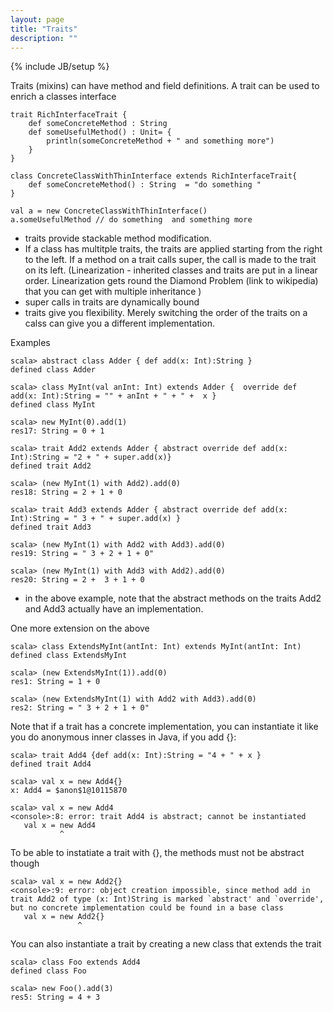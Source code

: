 ```yaml
---
layout: page
title: "Traits"
description: ""
---
```

{% include JB/setup %}

Traits (mixins)
can have method and field definitions. A trait can be used to enrich a classes interface


    trait RichInterfaceTrait {
        def someConcreteMethod : String 
        def someUsefulMethod() : Unit= {
            println(someConcreteMethod + " and something more")
        }
    }

    class ConcreteClassWithThinInterface extends RichInterfaceTrait{ 
        def someConcreteMethod() : String  = "do something "
    } 

    val a = new ConcreteClassWithThinInterface()
    a.someUsefulMethod // do something  and something more


- traits provide stackable method modification. 
- If a class has multitple traits, the traits are applied starting from the right to the left. If a method on a trait calls super, the call is made to the trait on its left. (Linearization - inherited classes and traits are put in a linear order. Linearization gets round the Diamond Problem (link to wikipedia) that you can get with multiple inheritance ) 
- super calls in traits are dynamically bound
- traits give you flexibility. Merely switching the order of the traits on a calss can give you a different implementation.


Examples

    scala> abstract class Adder { def add(x: Int):String }
    defined class Adder

    scala> class MyInt(val anInt: Int) extends Adder {  override def add(x: Int):String = "" + anInt + " + " +  x }
    defined class MyInt

    scala> new MyInt(0).add(1)
    res17: String = 0 + 1
        
    scala> trait Add2 extends Adder { abstract override def add(x: Int):String = "2 + " + super.add(x)}
    defined trait Add2

    scala> (new MyInt(1) with Add2).add(0)
    res18: String = 2 + 1 + 0

    scala> trait Add3 extends Adder { abstract override def add(x: Int):String = " 3 + " + super.add(x) }
    defined trait Add3

    scala> (new MyInt(1) with Add2 with Add3).add(0)
    res19: String = " 3 + 2 + 1 + 0"

    scala> (new MyInt(1) with Add3 with Add2).add(0)
    res20: String = 2 +  3 + 1 + 0




- in the above example, note that the abstract methods  on the traits Add2 and Add3 actually have an implementation. 

One more extension on the above

    scala> class ExtendsMyInt(antInt: Int) extends MyInt(antInt: Int)
    defined class ExtendsMyInt

    scala> (new ExtendsMyInt(1)).add(0)
    res1: String = 1 + 0

    scala> (new ExtendsMyInt(1) with Add2 with Add3).add(0)
    res2: String = " 3 + 2 + 1 + 0"
   

Note that if a trait has a concrete implementation, you can instantiate it like you do anonymous inner classes in Java, if you add {}:

    scala> trait Add4 {def add(x: Int):String = "4 + " + x }
    defined trait Add4

    scala> val x = new Add4{}
    x: Add4 = $anon$1@10115870

    scala> val x = new Add4
    <console>:8: error: trait Add4 is abstract; cannot be instantiated
       val x = new Add4
               ^     

To be able to instatiate a trait with {}, the methods must not be abstract though

    scala> val x = new Add2{}
    <console>:9: error: object creation impossible, since method add in trait Add2 of type (x: Int)String is marked `abstract' and `override', but no concrete implementation could be found in a base class
       val x = new Add2{}
                   ^


You can also instantiate a trait by creating a new class that extends the trait

    scala> class Foo extends Add4
    defined class Foo

    scala> new Foo().add(3)
    res5: String = 4 + 3


